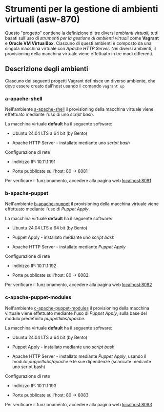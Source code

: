 # Strumenti per la gestione di ambienti virtuali (asw-870)

Questo "progetto" contiene la definizione di tre diversi *ambienti virtuali*, 
tutti basati sull'uso di *strumenti per la gestione di ambienti virtuali* 
come **Vagrant** e **Oracle VM VirtualBox**. 
Ciascuno di questi ambienti è composto da una singola macchina virtuale con *Apache HTTP Server*. 
Nei diversi ambienti, il provisioning della macchina virtuale viene effettuato in tre modi differenti. 


## Descrizione degli ambienti  

Ciascuno dei seguenti progetti Vagrant definisce un diverso ambiente, che deve essere creato dall'host usando il comando `vagrant up`


### a-apache-shell 

Nell'ambiente [a-apache-shell](a-apache-shell/)
il provisioning della macchina virtuale viene effettuato mediante l'uso di uno *script bash*. 

La macchina virtuale **default** ha il seguente software: 

* Ubuntu 24.04 LTS a 64 bit (by Bento) 

* Apache HTTP Server - installato mediante uno *script bash* 

Configurazione di rete 

* Indirizzo IP: 10.11.1.191 

* Porte pubblicate sull'host: 80 -> 8081 

Per verificare il funzionamento, accedere alla pagina web [localhost:8081](http://localhost:8081) 


### b-apache-puppet 

Nell'ambiente [b-apache-puppet](b-apache-puppet/)
il provisioning della macchina virtuale viene effettuato mediante l'uso di *Puppet Apply*. 

La macchina virtuale **default** ha il seguente software: 

* Ubuntu 24.04 LTS a 64 bit (by Bento) 

* Puppet Apply - installato mediante uno *script bash* 

* Apache HTTP Server - installato mediante *Puppet Apply* 

Configurazione di rete 

* Indirizzo IP: 10.11.1.192 

* Porte pubblicate sull'host: 80 -> 8082 
  
Per verificare il funzionamento, accedere alla pagina web [localhost:8082](http://localhost:8082) 

  
### c-apache-puppet-modules 

Nell'ambiente [c-apache-puppet-modules](c-apache-puppet-modules/)
il provisioning della macchina virtuale viene effettuato mediante l'uso di *Puppet Apply*, 
sulla base del modulo predefinito *puppetlabs/apache*. 

La macchina virtuale **default** ha il seguente software: 

* Ubuntu 24.04 LTS a 64 bit (by Bento) 

* Puppet Apply - installato mediante uno *script bash* 

* Apache HTTP Server - installato mediante *Puppet Apply*, usando il modulo *puppetlabs/apache* e le sue dipendenze (scaricate mediante uno script bash)

Configurazione di rete 

* Indirizzo IP: 10.11.1.193 

* Porte pubblicate sull'host: 80 -> 8083 
  
Per verificare il funzionamento, accedere alla pagina web [localhost:8083](http://localhost:8083) 



